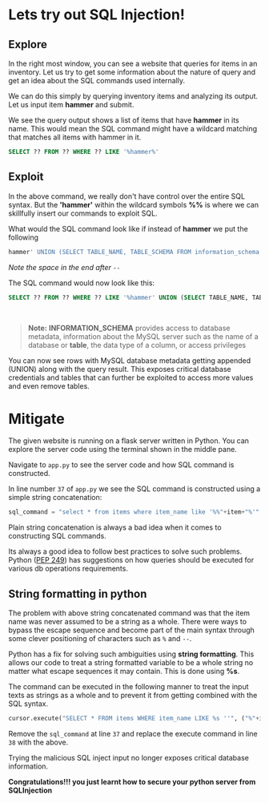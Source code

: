 # Lets try out SQL Injection!


## Explore

In the right most window, you can see a website that queries for items in an inventory. Let us try to get some information about the nature of query and get an idea about the SQL commands used internally. 

We can do this simply by querying inventory items and analyzing its output.  Let us input item **hammer** and submit.

We see the query output shows a list of items that have **hammer** in its name. This would mean the SQL command might have a wildcard matching that matches all items with hammer in it. 

```sql
SELECT ?? FROM ?? WHERE ?? LIKE '%hammer%'
```

## Exploit

In the above command, we really don't have control over the entire SQL syntax. But the **'hammer'** within the wildcard symbols **%%** is where we can skillfully insert our commands to exploit SQL. 

What would the SQL command look like if instead of **hammer** we put the following

```sql
hammer' UNION (SELECT TABLE_NAME, TABLE_SCHEMA FROM information_schema.tables);-- 
```

*Note the space in the end after `-- `*

The SQL command would now look like this:

```sql
SELECT ?? FROM ?? WHERE ?? LIKE '%hammer' UNION (SELECT TABLE_NAME, TABLE_SCHEMA FROM information_schema.tables);--%'
```

<br>

> **Note:** **INFORMATION_SCHEMA** provides access to database metadata, information about the MySQL server such as the name of a database or **table**, the data type of a column, or access privileges

You can now see rows with MySQL database metadata getting appended (UNION) along with the query result. This exposes critical database credentials and tables that can further be exploited to access more values and even remove tables.

# Mitigate

The given website is running on a flask server written in Python. You can explore the server code using the terminal shown in the middle pane. 

Navigate to `app.py` to see the server code and how SQL command is constructed.

In line number `37` of `app.py` we see the SQL command is constructed using a simple string concatenation:

```python
sql_command = "select * from items where item_name like '%%"+item+"%'"
```

Plain string concatenation is always a bad idea when it comes to constructing SQL commands.

Its always a good idea to follow best practices to solve such problems. Python ([PEP 249](http://www.python.org/dev/peps/pep-0249/)) has suggestions on how queries should be executed for various db operations requirements. 

## String formatting in python
The problem with above string concatenated command was that the item name was never assumed to be a string as a whole. There were ways to bypass the escape sequence and become part of the main syntax through some clever positioning of characters such as `%` and `--`. 

Python has a fix for solving such ambiguities using **string formatting**. This allows our code to treat a string formatted variable to be a whole string no matter what escape sequences it may contain. This is done using **%s**. 

The command can be executed in the following manner to treat the input texts as strings as a whole and to prevent it from getting combined with the SQL syntax.

```python
cursor.execute("SELECT * FROM items WHERE item_name LIKE %s ''", ("%"+item+"%",))
```

Remove the `sql_command` at line `37` and replace the execute command in line `38` with the above. 

Trying the malicious SQL inject input no longer exposes critical database information. 

<strong>Congratulations!!! you just learnt how to secure your python server from SQLInjection</strong>